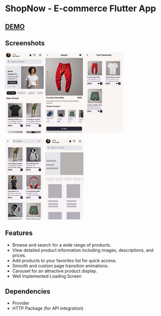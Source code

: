 # ShopNow - E-commerce Flutter App

## [DEMO](https://drive.google.com/file/d/10myoZk1MBLgbMbKMcCm23vYF_8Z7j1yy/view?usp=drive_link)

## Screenshots

<img src="screenshots/home.jpg" width="25%" alt="Home Screen" title="Home Screen"> <img src="screenshots/product-details.jpg" width="25%" alt="Product Details Screen" title="Product Details Screen"> <img src="screenshots/favourites.jpg" width="25%" alt="Favourites Screen" title="Favourites Screen"> 

<img src="screenshots/search-results.jpg" width="25%" alt="Search Results Screen" title="Search Results Screen"> <img src="screenshots/loading.jpg" width="25%" alt="Loading Screen" title="Loading Screen"> 

## Features

- Browse and search for a wide range of products.
- View detailed product information including images, descriptions, and prices.
- Add products to your favorites list for quick access.
- Smooth and custom page transition animations.
- Carousel for an attractive product display.
- Well Implemented Loading Screen

## Dependencies

- Provider
- HTTP Package (for API integration)
